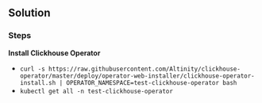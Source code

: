 ## Solution

### Steps
**Install Clickhouse Operator**
- `curl -s https://raw.githubusercontent.com/Altinity/clickhouse-operator/master/deploy/operator-web-installer/clickhouse-operator-install.sh | OPERATOR_NAMESPACE=test-clickhouse-operator bash`
- `kubectl get all -n test-clickhouse-operator`

